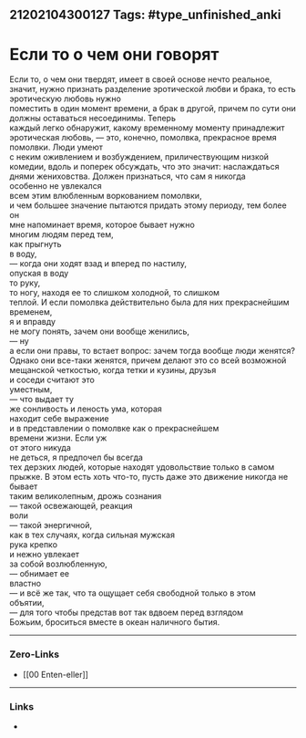 21202104300127
Tags: #type_unfinished_anki 
---
# Если то о чем они говорят

Если то, о чем они твердят, имеет в своей основе нечто реальное, значит, нужно признать разделение эротической любви и брака, то есть эротическую любовь нужно <br>поместить в один момент времени, а брак в другой, причем по сути они должны оставаться несоединимы. Теперь <br>каждый легко обнаружит, какому временному моменту принадлежит эротическая любовь, — это, конечно, помолвка, прекрасное время <br>помолвки. Люди умеют <br>с неким оживлением и возбуждением, приличествующим низкой комедии, вдоль и поперек обсуждать, что это значит: наслаждаться днями жениховства. Должен признаться, что сам я никогда <br>особенно не увлекался <br>всем этим влюбленным воркованием помолвки, <br>и чем большее значение пытаются придать этому периоду, тем более он <br>мне напоминает время, которое бывает нужно <br>многим людям перед тем, <br>как прыгнуть <br>в воду, <br>— когда они ходят взад и вперед по настилу, <br>опуская в воду <br>то руку, <br>то ногу, находя ее то слишком холодной, то слишком <br>теплой. И если помолвка действительно была для них прекраснейшим <br>временем, <br>я и вправду <br>не могу понять, зачем они вообще женились, <br>— ну <br>а если они правы, то встает вопрос: зачем тогда вообще люди женятся? <br>Однако они все-таки женятся, причем делают это со всей возможной <br>мещанской четкостью, когда тетки и кузины, друзья <br>и соседи считают это <br>уместным, <br>— что выдает ту <br>же сонливость и леность ума, которая <br>находит себе выражение <br>и в представлении о помолвке как о прекраснейшем <br>времени жизни. Если уж <br>от этого никуда <br>не деться, я предпочел бы всегда <br>тех дерзких людей, которые находят удовольствие только в самом <br>прыжке. В этом есть хоть что-то, пусть даже это движение никогда не бывает <br>таким великолепным, дрожь сознания <br>— такой освежающей, реакция <br>воли <br>— такой энергичной, <br>как в тех случаях, когда сильная мужская <br>рука крепко <br>и нежно увлекает <br>за собой возлюбленную, <br>— обнимает ее <br>властно <br>— и всё же так, что та ощущает себя свободной только в этом <br>объятии, <br>— для того чтобы представ вот так вдвоем перед взглядом <br>Божьим, броситься вместе в океан наличного бытия.

---
### Zero-Links
- [[00 Enten-eller]]
---
### Links
-